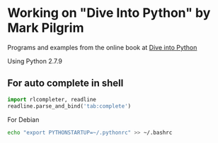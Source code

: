 # Working on "Dive Into Python" by Mark Pilgrim

Programs and examples from the online book at [Dive into Python](http://www.diveintopython.net/)  

Using Python 2.7.9  

## For auto complete in shell


```python
import rlcompleter, readline  
readline.parse_and_bind('tab:complete')
```

For Debian  


```bash
echo "export PYTHONSTARTUP=~/.pythonrc" >> ~/.bashrc
```
